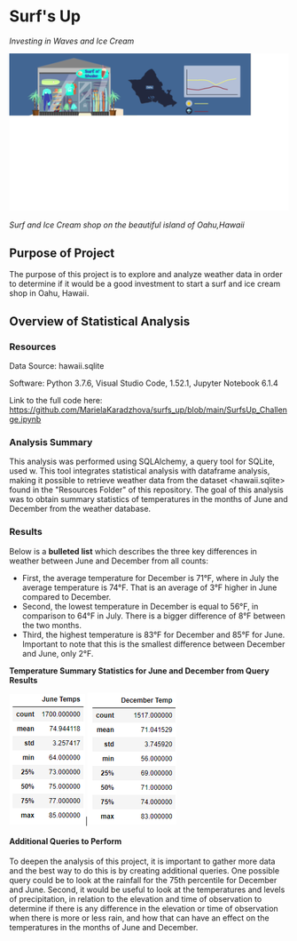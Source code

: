 # Surf's Up 
*Investing in Waves and Ice Cream*

![](https://github.com/MarielaKaradzhova/surfs_up/blob/main/Resources/surf_shop.png)

*Surf and Ice Cream shop on the beautiful island of Oahu,Hawaii*
## Purpose of Project
The purpose of this project is to explore and analyze weather data in order to determine if it would be a good investment to start a surf and ice cream shop in Oahu, Hawaii.



## Overview of Statistical Analysis
### Resources
Data Source: hawaii.sqlite

Software: Python 3.7.6, Visual Studio Code, 1.52.1, Jupyter Notebook 6.1.4

Link to the full code here: https://github.com/MarielaKaradzhova/surfs_up/blob/main/SurfsUp_Challenge.ipynb
### Analysis Summary
This analysis was performed using SQLAlchemy, a query tool for SQLite, used w. This tool integrates statistical analysis with dataframe analysis, making it possible to retrieve weather data from the dataset <hawaii.sqlite> found in the "Resources Folder" of this repository. The goal of this analysis was to obtain summary statistics of temperatures in the months of June and December from the weather database.

### Results
Below is a **bulleted list** which describes the three key differences in weather between June and December from all counts:

- First, the average temperature for December is 71°F, where in July the average temperature is 74°F. That is an average of 3°F higher in June compared to December.
- Second, the lowest temperature in December is equal to 56°F, in comparison to 64°F in July. There is a bigger difference of 8°F between the two months.
- Third, the highest temperature is 83°F for December and 85°F for June. Important to note that this is the smallest difference between December and June, only 2°F.


**Temperature Summary Statistics for June and December from Query Results**


![](https://github.com/MarielaKaradzhova/surfs_up/blob/main/Resources/june_summary.png)|![](https://github.com/MarielaKaradzhova/surfs_up/blob/main/Resources/december_summary.png)


#### Additional Queries to Perform 
To deepen the analysis of this project, it is important to gather more data and the best way to do this is by creating additional queries. One possible query could be to look at the rainfall for the 75th percentile for December and June. 
Second, it would be useful to look at the temperatures and levels of precipitation, in relation to the elevation and time of observation to determine if there is any difference in the elevation or time of observation when there is more or less rain, and how that can have an effect on the temperatures in the months of June and December.
